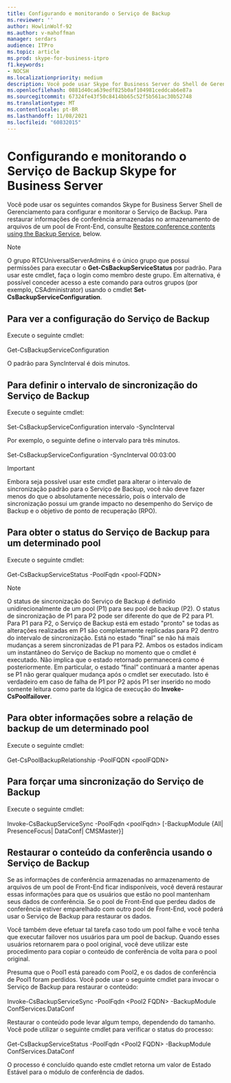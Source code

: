 ```yaml
---
title: Configurando e monitorando o Serviço de Backup
ms.reviewer: ''
author: HowlinWolf-92
ms.author: v-mahoffman
manager: serdars
audience: ITPro
ms.topic: article
ms.prod: skype-for-business-itpro
f1.keywords:
- NOCSH
ms.localizationpriority: medium
description: Você pode usar Skype for Business Server do Shell de Gerenciamento para configurar e monitorar o Serviço de Backup.
ms.openlocfilehash: 0881d40ca639edf825b0af104981ceddcab6e87a
ms.sourcegitcommit: 67324fe43f50c8414bb65c52f5b561ac30b52748
ms.translationtype: MT
ms.contentlocale: pt-BR
ms.lasthandoff: 11/08/2021
ms.locfileid: "60832015"
---
```

# <a name="configuring-and-monitoring-the-backup-service-in-skype-for-business-server"></a>Configurando e monitorando o Serviço de Backup Skype for Business Server

Você pode usar os seguintes comandos Skype for Business Server Shell de Gerenciamento para configurar e monitorar o Serviço de Backup. Para restaurar informações de conferência armazenadas no armazenamento de arquivos de um pool de Front-End, consulte [Restore conference contents using the Backup Service](#restore-conference-contents-using-the-backup-service), below.

> [!NOTE]  
> O grupo RTCUniversalServerAdmins é o único grupo que possui permissões para executar o **Get-CsBackupServiceStatus** por padrão. Para usar este cmdlet, faça o login como membro deste grupo. Em alternativa, é possível conceder acesso a este comando para outros grupos (por exemplo, CSAdministrator) usando o cmdlet **Set-CsBackupServiceConfiguration**.

## <a name="to-see-the-backup-service-configuration"></a>Para ver a configuração do Serviço de Backup

Execute o seguinte cmdlet:<br/><br/>Get-CsBackupServiceConfiguration

O padrão para SyncInterval é dois minutos.

## <a name="to-set-the-backup-service-sync-interval"></a>Para definir o intervalo de sincronização do Serviço de Backup

Execute o seguinte cmdlet:<br/><br/>Set-CsBackupServiceConfiguration intervalo -SyncInterval

Por exemplo, o seguinte define o intervalo para três minutos.<br/><br/>Set-CsBackupServiceConfiguration -SyncInterval 00:03:00


> [!IMPORTANT]  
> Embora seja possível usar este cmdlet para alterar o intervalo de sincronização padrão para o Serviço de Backup, você não deve fazer menos do que o absolutamente necessário, pois o intervalo de sincronização possui um grande impacto no desempenho do Serviço de Backup e o objetivo de ponto de recuperação (RPO).

## <a name="to-get-the-backup-service-status-for-a-particular-pool"></a>Para obter o status do Serviço de Backup para um determinado pool

Execute o seguinte cmdlet:<br/><br/>Get-CsBackupServiceStatus -PoolFqdn \<pool-FQDN>

> [!NOTE]  
> O status de sincronização do Serviço de Backup é definido unidirecionalmente de um pool (P1) para seu pool de backup (P2). O status de sincronização de P1 para P2 pode ser diferente do que de P2 para P1. Para P1 para P2, o Serviço de Backup está em estado "pronto" se todas as alterações realizadas em P1 são completamente replicadas para P2 dentro do intervalo de sincronização. Está no estado “final” se não há mais mudanças a serem sincronizadas de P1 para P2. Ambos os estados indicam um instantâneo do Serviço de Backup no momento que o cmdlet é executado. Não implica que o estado retornado permanecerá como é posteriormente. Em particular, o estado “final” continuará a manter apenas se P1 não gerar qualquer mudança após o cmdlet ser executado. Isto é verdadeiro em caso de falha de P1 por P2 após P1 ser inserido no modo somente leitura como parte da lógica de execução do **Invoke-CsPoolfailover**.

## <a name="to-get-information-about-the-backup-relationship-for-a-particular-pool"></a>Para obter informações sobre a relação de backup de um determinado pool

Execute o seguinte cmdlet:<br/><br/>Get-CsPoolBackupRelationship -PoolFQDN \<poolFQDN>

## <a name="to-force-a-backup-service-sync"></a>Para forçar uma sincronização do Serviço de Backup

Execute o seguinte cmdlet:<br/><br/>Invoke-CsBackupServiceSync -PoolFqdn \<poolFqdn> [-BackupModule {All| PresenceFocus| DataConf| CMSMaster}]

## <a name="restore-conference-contents-using-the-backup-service"></a>Restaurar o conteúdo da conferência usando o Serviço de Backup 

Se as informações de conferência armazenadas no armazenamento de arquivos de um pool de Front-End ficar indisponíveis, você deverá restaurar essas informações para que os usuários que estão no pool mantenham seus dados de conferência. Se o pool de Front-End que perdeu dados de conferência estiver emparelhado com outro pool de Front-End, você poderá usar o Serviço de Backup para restaurar os dados.

Você também deve efetuar tal tarefa caso todo um pool falhe e você tenha que executar failover nos usuários para um pool de backup. Quando esses usuários retornarem para o pool original, você deve utilizar este procedimento para copiar o conteúdo de conferência de volta para o pool original.

Presuma que o Pool1 está pareado com Pool2, e os dados de conferência de Pool1 foram perdidos. Você pode usar o seguinte cmdlet para invocar o Serviço de Backup para restaurar o conteúdo:<br/><br/>Invoke-CsBackupServiceSync -PoolFqdn \<Pool2 FQDN> -BackupModule ConfServices.DataConf

Restaurar o conteúdo pode levar algum tempo, dependendo do tamanho. Você pode utilizar o seguinte cmdlet para verificar o status do processo:<br/><br/>Get-CsBackupServiceStatus -PoolFqdn \<Pool2 FQDN> -BackupModule ConfServices.DataConf

O processo é concluído quando este cmdlet retorna um valor de Estado Estável para o módulo de conferência de dados.
